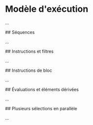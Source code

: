 Modèle d'exécution
==================

...
<!--
Nach welchen Regeln führt die Overpass API eine Abfrage aus?
Die Vorstellung der einzelnen Bausteine schafft das Verständnis,
wie diese in Abfragen zusammenwirken.
-->

<a name="sequential"/>
## Séquences

...
<!--
Die meisten fortgeschrittenen Anwendungsfälle für Abfragen erfordern relative Auswahlen.
Ein gutes Beispiel sind Supermärkte,
die nahe an einem Bahnhof liegen.
Die Supermärkte sind mit den Bahnhöfen nur dadurch verbunden,
dass sie räumlich nahe beieinander sind.

Dem Satzbau zufolge suchen wir eigentlich erst Supermärkte,
suchen dann an jedem Supermarkt nach Bahnhöfen in der Nähe
und behalten nur Supermärkte in der Auswahl, bei denen wir einen Bahnhof gefunden haben.
Diese Herangehensweise führt bei natürlicher Sprache schnell zu Relativsatzungetümen;
auch in formaler Sprache wird das nicht besser.

Daher folgt die Abfragesprache der Ovepass API stattdessen einem Schritt-für-Schritt-Paradigma,
der sogenannten _imperativen Programmierung_.
Zu jedem Zeitpunkt wird nur eine überschaubare Aufgabe gelöst,
und die komplexe Aufgabe durch Aneinanderreihung bewältigt.
Das Herangehen ist dann wie folgt:

* Wähle alle Bahnhöfe im Zielgebiet aus
* Ersetze die Auswahl durch alle Supermärkte in der Nähe dieser Bahnhöfe
* Gib die Liste der Supermärkte aus

Das ergibt Zeile für Zeile folgende Abfrage.
Sie können sie jetzt [ausführen](https://overpass-turbo.eu/?lat=51.4775&lon=0.0&zoom=13&Q=nwr%5Bpublic_transport%3Dstation%5D%28%7B%7Bbbox%7D%7D%29%3B%0Anwr%5Bshop%3Dsupermarket%5D%28around%3A100%29%3B%0Aout%20center%3B):

    nwr[public_transport=station]({{bbox}});
    nwr[shop=supermarket](around:100);
    out center;

Die Details der Syntax werden später erläutert.

Für einfachere Fälle mag man zwar eine noch einfachere Syntax wünschen,
aber die entstehende Zwei-Zeilen-Lösung spiegelt die klare Aufgabenteilung wider:

    nwr[shop=supermarket]({{bbox}});
    out center;

- Die Auswahlanweisung oder -anweisungen legen fest, _was_ ausgegeben wird.
- Die Ausgabeanweisung _out_ legt fest, _wie_ die angewählten Objekte ausgegeben werden. Details dazu bei den [Ausgabeformaten](../targets/formats.md#faithful)
-->

<a name="statements"/>
## Instructions et filtres 

...
<!--
Wir vergleichen die Abfrage nach einfach nur den Supermärkten im Sichtbarkeitsbereich

    nwr[shop=supermarket]({{bbox}});
    out center;

mit der obigen Abfrage

    nwr[public_transport=station]({{bbox}});
    nwr[shop=supermarket](around:100);
    out center;

um die einzelnen Komponenten zu identifizieren.

Das wichtigste Zeichen ist das Semikolon; es beendet jeweils ein _Statement_.
Zeilenumbrüche, Leerzeichen (und Tabulatoren) sind dafür und auch für die Syntax insgesamt irrelevant.
Diese _Statements_ werden nacheinander in der Reihenfolge ausgeführt,
in der sie aufgeschrieben sind.
Im beiden Abfragen gibt es also zusammen vier Statements:

* ``nwr[shop=supermarket]({{bbox}});``
* ``nwr[public_transport=station]({{bbox}});``
* ``nwr[shop=supermarket](around:100);``
* ``out center;``

Das Statement ``out center`` ist ein Ausgabestatement ohne weitere Unterstrukturen.
Die Möglichkeiten, das Ausgabeformat zu steuern, werden im Abschnitt [Datenformate](../targets/formats.md) thematisiert.

Die übrigen _Statements_ sind alle _query_-Statements, d.h. sie dienen dazu Objekte anzuwählen.
Dies gilt für alle mit ``nwr`` beginnenden Statements und weitere spezielle Schlüsselwörter.
Sie haben hier mehrfach auftretende Unterstrukturen:

* ``[shop=supermarket]`` und ``[public_transport=station]``
* ``({{bbox}})``
* ``(around:100)``

Alle Unterstrukturen eines _query_-Statements filtern die anzuwählenden Objekte und heißen daher _Filter_.
Es ist möglich, beliebig viele Filter in einem Statement zu kombinieren;
das _query_-Statement wählt genau solche Objekte an,
die alle Filter erfüllen.
Die Reihenfolge der Filter spielt keine Rolle,
denn die Filter eines Statements werden gleichzeitig angewendet.

Während ``[shop=supermarket]`` und ``[public_transport=station]`` alle Objekte zulassen,
die ein spezifisches Tag besitzen (Supermärkte im einen Fall, Bahnhöfe im anderen),
dienen ``({{bbox}})`` und ``(around:100)`` der räumlichen Filterung.

Der Filter ``({{bbox}})`` lässt genau solche Objekte zu,
die ganz oder teilweise in der übergebenen Bounding-Box liegen.

Etwas komplizierter arbeitet ``(around:100)``.
Es benötigt eine Vorgabe und lässt genau alle Objekte zu,
die zu irgendeinem der Vorgabe-Objekte einen Abstand von höchstens 100 Metern haben.

Hier greift die Schritt-für-Schritt-Ausführung:
Der Filter ``(around:100)`` erhält hier als Eingabe exakt die in der vorhergehenden Zeile ausgewählten Bahnhöfe.
-->

<a name="block_statements"/>
## Instructions de bloc

...
<!--
Wie kann man eine Oder-Verknpüfung erreichen?
[Auf diese Weise](https://overpass-turbo.eu/?lat=51.4775&lon=0.0&zoom=14&Q=%28%0A%20%20nwr%5Bpublic%5Ftransport%3Dstation%5D%28%7B%7Bbbox%7D%7D%29%3B%0A%20%20nwr%5Bshop%3Dsupermarket%5D%28%7B%7Bbbox%7D%7D%29%3B%0A%29%3B%0Aout%20center%3B) findet man alle Objekte, die ein Supermarkt _oder_ ein Bahnhof sind:

    (
      nwr[public_transport=station]({{bbox}});
      nwr[shop=supermarket]({{bbox}});
    );
    out center;

Hier bilden die beiden _query_-Statements einen Block innerhalb einer größeren Struktur.
Die durch die Klammern gekennzeichnete Struktur heißt daher _Block-Statement_.

Diese spezielle Block-Struktur heißt _union_,
und sie dient dazu, mehrere Statements so zu verknüpfen,
dass sie alle Objekte anwählt,
die in irgendeinem der Statements im Block gefunden werden.
Es muss mindestens eine und es können beliebig viele Statements im Block stehen.

Es gibt zahlreiche weitere Block-Statements:

* Das Block-Statement _difference_ erlaubt, eine Auswahl aus einer anderen auszuschneiden.
* _if_ führt seinen Block nur aus, wenn die im Kopf stehende Bedingung erfüllt ist.
  Auch ein zweiter Block ist möglich;
  dieser wird ausgeführt, wenn die Bedingung zu falsch auswertet.
* _foreach_ führt seinen Block einmal pro Objekt in seiner Eingabe aus.
* _for_ fasst die Objekte erst zu Gruppen zusammen und führt dann seinen Block einmal pro Gruppe aus.
* _complete_ erfüllt Aufgaben einer _while_-Schleife.
* Weitere Block-Statements erlauben es, gelöschte oder überholte Daten wieder zurückzuholen.
-->

<a name="evaluators"/>
##  Évaluations et éléments dérivées

...
<!--
Nicht geklärt ist damit,
wie im Block-Statement _if_ oder auch _for_ die Bedingungen formuliert werden können.

Der dafür genutzte Mechanismus hilft aber auch für andere Aufgaben.
Man kann damit z.B. eine [Liste aller Straßennamen](https://overpass-turbo.eu/?lat=51.4775&lon=0.0&zoom=16&Q=%5Bout%3Acsv%28name%29%5D%3B%0Away%5Bhighway%5D%28%7B%7Bbbox%7D%7D%29%3B%0Afor%20%28t%5B%22name%22%5D%29%0A%7B%0A%20%20make%20Beispiel%20name%3D%5F%2Eval%3B%0A%20%20out%3B%0A%7D) in einem Gebiet erstellen.
(Die Meldung _Nur unstrukturierte Daten erhalten_ ist normal,
da Overpass Turbo zwar JSON und XML, aber kein CSV verarbeiten kann.
CSV ist jedoch das für eine Liste oder Tabelle nötige Format.
Klicken Sie bitte oben rechts auf den Reiter _Daten_
bzw. auf Mobiltelefonen scrollen Sie bitte nach unten.)

    [out:csv(name)];
    way[highway]({{bbox}});
    for (t["name"])
    {
      make Beispiel name=_.val;
      out;
    }

Die Zeilen 2 und 6 enthalten die einfachen Statements ``way[highway]({{bbox}})`` bzw. ``out``.
Mit ``[out:csv(name)]`` in Zeile 1 wird das Ausgabeformat gesteuert ([siehe dort](../targets/csv.md)).
Die Zeilen 3, 4 und 7 bilden das Block-Statement ``for (t["name"])``;
dieses muss wissen, nach welchem Kriterium es gruppieren soll.

Dies wird durch den _Evaluator_ ``t["name"]`` beantwortet.
Ein _Evaluator_ ist ein Ausdruck,
der im Rahmen der Ausführung eines Statements ausgewertet sind.

Hier handelt es sich um einen Ausdruck, der pro Element ausgewertet wird,
da _for_ pro Element Informationen benötigt.
Der Ausdruck ``t["name"]`` wertet zu einem Objekte den Wert von dessen Tag mit Schlüssel _name_ aus.
Hat das Objekt kein Tag mit Schlüssel _name_,
so liefert der Ausdruck eine leere Zeichenkette als Wert.

Zeile 5 enthält mit ``_.val`` ebenfalls einen _Evaluator_.
Hier geht es darum, den auszugebenden Wert zu erzeugen.
Das Statement _make_ erzeugt stets nur ein Objekt aus potentiell vielen Objekten,
daher darf der Wert von ``_.val`` nicht von einzelnen Objekten abhängen.
Der Evalutor ``_.val`` liefert innerhalb einer Schleife den Wert des aktuellen Schleifenausdrucks,
hier also den Wert des Tags _name_ aller hier einschlägigen Objekte.

Wenn ein unabhängiger Wert erwartet, aber ein objektabhängiger Wert angegeben wird,
führt dies zu einer Fehlermeldung.
Das passiert z.B., wenn wir uns die Längen der Straßen ausgeben lassen wollten:
[Probieren](https://overpass-turbo.eu/?lat=51.4775&lon=0.0&zoom=16&Q=%5Bout%3Acsv%28length%2Cname%29%5D%3B%0Away%5Bhighway%5D%28%7B%7Bbbox%7D%7D%29%3B%0Afor%20%28t%5B%22name%22%5D%29%0A%7B%0A%20%20make%20Beispiel%20name%3D%5F%2Eval%2Clength%3Dlength%28%29%3B%0A%20%20out%3B%0A%7D) Sie es bitte aus:

    [out:csv(length,name)];
    way[highway]({{bbox}});
    for (t["name"])
    {
      make Beispiel name=_.val,length=length();
      out;
    }

Die verschiedene Segmente einer Straße gleichen Namens können verschiedene Längen haben.
Wir können dies beheben, indem wir vorgeben, auf welche Art die Objekte zusammengefasst werden sollen.
Häufig möchte man [eine Liste](https://overpass-turbo.eu/?lat=51.4775&lon=0.0&zoom=16&Q=%5Bout%3Acsv%28length%2Cname%29%5D%3B%0Away%5Bhighway%5D%28%7B%7Bbbox%7D%7D%29%3B%0Afor%20%28t%5B%22name%22%5D%29%0A%7B%0A%20%20make%20Beispiel%20name%3D%5F%2Eval%2Clength%3Dset%28length%28%29%29%3B%0A%20%20out%3B%0A%7D):

    [out:csv(length,name)];
    way[highway]({{bbox}});
    for (t["name"])
    {
      make Beispiel name=_.val,length=set(length());
      out;
    }

In diesem speziellen Fall dürfte aber Summieren [sinnvoller sein](https://overpass-turbo.eu/?lat=51.4775&lon=0.0&zoom=16&Q=%5Bout%3Acsv%28length%2Cname%29%5D%3B%0Away%5Bhighway%5D%28%7B%7Bbbox%7D%7D%29%3B%0Afor%20%28t%5B%22name%22%5D%29%0A%7B%0A%20%20make%20Beispiel%20name%3D%5F%2Eval%2Clength%3Dsum%28length%28%29%29%3B%0A%20%20out%3B%0A%7D):

    [out:csv(length,name)];
    way[highway]({{bbox}});
    for (t["name"])
    {
      make Beispiel name=_.val,length=sum(length());
      out;
    }

Das Statement _make_ erzeugt immer genau ein neues Objekt, ein sogenanntes _Derived_ (von englisch: abgeleitet).
Warum überhaupt ein Objekt, warum nicht einfach ein OpenStreetMap-Objekt?
Die Gründe dafür variieren von Anwendung zu Anwendung:
hier brauchen wir etwas, das wir ausgeben können.
In anderen Fällen möchte man Tags von OpenStreetMap-Objekten ändern und entfernen
oder die Geometrie des OpenStreetMap-Objekts vereinfachen
oder braucht einen Träger für spezielle Information.
Scheinbare OpenStreetMap-Objekte müssen den Regeln für OpenStreetMap-Objekte folgen
und lassen daher viele hilfreiche Freiheiten nicht zu.
Vor allem aber könnten sie mit echten OpenStreetMap-Objekten verwechselt und irrtümlich hochgeladen werden.

Die erzeugten Objekte können Sie sehen, wenn Sie als Ausgabeformat es bei XML [belassen](https://overpass-turbo.eu/?lat=51.4775&lon=0.0&zoom=16&Q=way%5Bhighway%5D%28%7B%7Bbbox%7D%7D%29%3B%0Afor%20%28t%5B%22name%22%5D%29%0A%7B%0A%20%20make%20Beispiel%20name%3D%5F%2Eval%2Clength%3Dsum%28length%28%29%29%3B%0A%20%20out%3B%0A%7D):

    way[highway]({{bbox}});
    for (t["name"])
    {
      make Beispiel name=_.val,length=sum(length());
      out;
    }
-->

<a name="sets"/>
## Plusieurs sélections en parallèle

...
<!--
In vielen Fällen kommt man aber mit einer einzigen Auswahl nicht aus.
Daher können Auswahlen auch in benannten Variablen abgelegt
und so mehrere Auswahl gleichzeitig behalten werden.

Wir wollen alle Objekte der einen Art finden,
die nicht in der Nähe von Objekten der anderen Art sind.
Praxisnähere Beispiel sind dabei häufig eher Suche nach Fehlern,
z.B. Bahnsteige ohne Gleise oder Adressen ohne Straße.
Wir werden uns aber jetzt nicht mit Feinheiten des Taggings auseinandersetzen.

Wir ermitteln daher alle Supermärkte,
die [nicht in der Nähe](https://overpass-turbo.eu/?lat=51.4775&lon=0.0&zoom=14&Q=nwr%5Bpublic%5Ftransport%3Dstation%5D%28%7B%7Bbbox%7D%7D%29%2D%3E%2Eall%5Fstations%3B%0A%28%0A%20%20nwr%5Bshop%3Dsupermarket%5D%28%7B%7Bbbox%7D%7D%29%3B%0A%20%20%2D%20nwr%2E%5F%28around%2Eall%5Fstations%3A300%29%3B%0A%29%3B%0Aout%20center%3B) von Bahnhöfen sind:

    nwr[public_transport=station]({{bbox}})->.all_stations;
    (
      nwr[shop=supermarket]({{bbox}});
      - nwr._(around.all_stations:300);
    );
    out center;

In Zeile 3 wählt das Statement ``nwr[shop=supermarket]({{bbox}})`` alle Supermärkte in der Bounding-Box aus.
Wir wollen davon eine Teilmenge abziehen und verwendet daher ein Block-Statement vom Typ _difference_;
dieses ist an den drei Komponenten ``(`` in Zeile 3, ``-`` in Zeile 4 und ``);`` in Zeile 5 zu erkennen.

Wir müssen Supermärkte in der Nähe von Bahnhöfen auswählen.
Dazu müssen wir wie oben vorher die Bahnhöfe gewählt haben;
wir brauchen aber auch alle Supermärkte als Auswahl.
Daher leiten wir die Auswahl der Bahnhöfe durch die getrennte _Set-Variable_ ``all_stations``.
Sie wird in Zeile 1 von einem gewöhnlichen Statement ``nwr[public_transport=station]({{bbox}})`` mittels der Syntax ``->.all_stations`` in eben diese Variable geleitet.
Der Zusatz ``.all_stations`` in ``(around.all_stations:300)`` sorgt dann dafür,
dass diese Variable als Quelle anstelle der letzten Auswahl verwendet wird.

Damit wäre ``nwr[shop=supermarket]({{bbox}})(around.all_stations:300)`` das richtige Statement,
um die genau zu entfernenen Supermärkte anzuwählen.
Zur Verkürzung der Laufzeit nutzen wir aber lieber die Auswahl des unmittelbar vorhergehenden Statements in Zeile 3 - dort stehen ja genau die Supermärkte in der Bounding-Box drin.
Dies passiert mittels des _Conditionals_ ``._``.
Es schränkt die Auswahl auf solche Ergebnisse ein,
die beim Start des Statements in der Eingabe stehen.
Da wir hier die Standardeingabe benutzt haben,
sprechen wir sie über ihren Namen ``_`` (einfacher Unterstrich) an.

Der Ablauf mit Datenfluss nocheinmal im Detail:

* Vor Beginn der Ausführung sind alle Auswahlen leer.
* Zuerst wird Zeile 1 ausgeführt.
  Wegen ``->.all_stations`` sind danach alle Bahnhöfe als ``all_stations`` ausgewählt;
  die Standardauswahl bleibt dagegen leer.
* Zeilen 2 bis 5 sind ein Block-Statement vom Typ _difference_,
  und dieses führt zunächst seinen Ausweisungblock aus.
  Daher wird als nächstes Zeile 3 ``nwr[shop=supermarket]({{bbox}})`` ausgeführt.
  Zeile 3 hat keine Umleitung,
  so dass danach alle Supermärkte in der Standard-Auswahl ausgewählt sind.
  Die Auswahl ``all_stations`` wird nicht erwähnt und bleibt daher erhalten.
* Das Block-Statement _difference_ greift das Ergebnis seines ersten Operanden ab,
  also von Zeile 3.
* Zeile 4 benutzt die Standarauswahl per ``._`` als Einschränkung für sein Ergebnis,
  und zusätzlich wird per ``(around.all_stations:300)`` die Auswahl ``all_stations`` als Quelle für die Umkreissuche _around_ herangezogen.
  Das Ergebnis ist die neue Standard-Auswahl und ersetzt daher die vorherige Standard-Auswahl.
  Die Auswahl ``all_stations`` bleibt unverändert.
* Das Block-Statement _difference_ greift das Ergebnis seines zweiten Operanden ab,
  also von Zeile 4.
* Das Block-Statement _difference_ bildet jetzt die Differenz der beiden abgegriffenen Ergebnisse.
  Da nichts anderes gefordert ist, wird das Ergebnis die neue Standard-Auswahl.
  Die Auswahl ``all_stations`` bleibt nach wie vor unverändert.
* Zuletzt wird Zeile 5 ausgeführt.
  Ohne besondere Angabe verwendet ``out`` als Quelle die Standard-Auswahl.
-->
